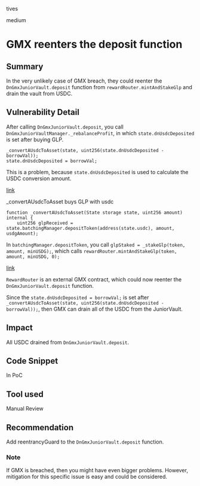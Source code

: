 tives

medium

# GMX reenters the deposit function

## Summary

In the very unlikely case of GMX breach, they could reenter the `DnGmxJuniorVault.deposit` function from `rewardRouter.mintAndStakeGlp` and drain the vault from USDC.

## Vulnerability Detail

After calling `DnGmxJuniorVault.deposit`,  you call `DnGmxJuniorVaultManager._rebalanceProfit`, in which `state.dnUsdcDeposited` is set after buying GLP.

```solidity
_convertAUsdcToAsset(state, uint256(state.dnUsdcDeposited - borrowVal));
state.dnUsdcDeposited = borrowVal;
```
This is a problem, because `state.dnUsdcDeposited` is used to calculate the USDC conversion amount.

[link](https://github.com/sherlock-audit/2022-10-rage-trade/blob/main/dn-gmx-vaults/contracts/libraries/DnGmxJuniorVaultManager.sol/#L326)

_convertAUsdcToAsset buys GLP with usdc

```solidity
function _convertAUsdcToAsset(State storage state, uint256 amount) internal {
	uint256 glpReceived = state.batchingManager.depositToken(address(state.usdc), amount, usdgAmount);
```

In `batchingManager.depositToken`, you call `glpStaked = _stakeGlp(token, amount, minUSDG);`, which calls `rewardRouter.mintAndStakeGlp(token, amount, minUSDG, 0);`

[link](https://github.com/sherlock-audit/2022-10-rage-trade/blob/main/dn-gmx-vaults/contracts/vaults/DnGmxBatchingManager.sol/#L337)

`RewardRouter` is an external GMX contract, which could now reenter the `DnGmxJuniorVault.deposit` function.

Since the `state.dnUsdcDeposited = borrowVal;` is set after `_convertAUsdcToAsset(state, uint256(state.dnUsdcDeposited - borrowVal));`, then GMX can drain all of the USDC from the JuniorVault.

## Impact

All USDC drained from `DnGmxJuniorVault.deposit`. 

## Code Snippet

In PoC

## Tool used

Manual Review

## Recommendation

Add reentrancyGuard to the `DnGmxJuniorVault.deposit` function.

### Note

If GMX is breached, then you might have even bigger problems. However, mitigation for this specific issue is easy and could be considered.

